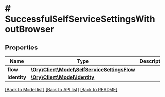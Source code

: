# # SuccessfulSelfServiceSettingsWithoutBrowser

## Properties

Name | Type | Description | Notes
------------ | ------------- | ------------- | -------------
**flow** | [**\Ory\Client\Model\SelfServiceSettingsFlow**](SelfServiceSettingsFlow.md) |  |
**identity** | [**\Ory\Client\Model\Identity**](Identity.md) |  |

[[Back to Model list]](../../README.md#models) [[Back to API list]](../../README.md#endpoints) [[Back to README]](../../README.md)
